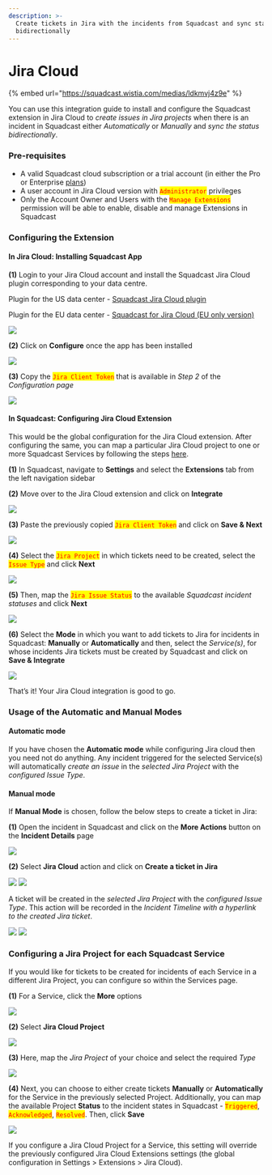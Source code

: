```yaml
---
description: >-
  Create tickets in Jira with the incidents from Squadcast and sync status
  bidirectionally
---
```


# Jira Cloud

{% embed url="https://squadcast.wistia.com/medias/ldkmvj4z9e" %}

You can use this integration guide to install and configure the Squadcast extension in Jira Cloud to _create issues in Jira projects_ when there is an incident in Squadcast either _Automatically_ or _Manually_ and _sync the status bidirectionally_.

### Pre-requisites <a href="#pre-requisites" id="pre-requisites"></a>

* A valid Squadcast cloud subscription or a trial account (in either the Pro or Enterprise [plans](https://squadcast.com/pricing))
* A user account in Jira Cloud version with <mark style="color:red;">`Administrator`</mark> privileges
* Only the Account Owner and Users with the <mark style="color:red;">`Manage Extensions`</mark> permission will be able to enable, disable and manage Extensions in Squadcast

### Configuring the Extension <a href="#configuring-the-extension" id="configuring-the-extension"></a>

#### In Jira Cloud: Installing Squadcast App <a href="#in-jira-cloud-installing-squadcast-app" id="in-jira-cloud-installing-squadcast-app"></a>

**(1)** Login to your Jira Cloud account and install the Squadcast Jira Cloud plugin corresponding to your data centre.

Plugin for the US data center - [Squadcast Jira Cloud plugin](https://marketplace.atlassian.com/apps/1221041/squadcast-for-jira-cloud?hosting=cloud\&tab=overview)

Plugin for the EU data center - [Squadcast for Jira Cloud (EU only version)](https://marketplace.atlassian.com/apps/1227594/squadcast-for-jira-cloud-eu-only-version?tab=overview\&hosting=cloud)

![](../../.gitbook/assets/jira\_cloud\_squadcast\_1.png)

**(2)** Click on **Configure** once the app has been installed

![](../../.gitbook/assets/jira\_cloud\_squadcast\_12.png)

**(3)** Copy the <mark style="color:red;">`Jira Client Token`</mark> that is available in _Step 2_ of the _Configuration page_

![](../../.gitbook/assets/jira\_cloud\_squadcast\_13.png)

#### In Squadcast: Configuring Jira Cloud Extension <a href="#in-squadcast-configuring-jira-cloud-extension" id="in-squadcast-configuring-jira-cloud-extension"></a>

This would be the global configuration for the Jira Cloud extension. After configuring the same, you can map a particular Jira Cloud project to one or more Squadcast Services by following the steps [here](jira-cloud.md).

**(1)** In Squadcast, navigate to **Settings** and select the **Extensions** tab from the left navigation sidebar

**(2)** Move over to the Jira Cloud extension and click on **Integrate**

![](../../.gitbook/assets/jira\_cloud\_squadcast\_2.png)

**(3)** Paste the previously copied <mark style="color:red;">`Jira Client Token`</mark> <mark style="color:red;"></mark><mark style="color:red;"></mark> and click on **Save & Next**

![](../../.gitbook/assets/jira\_cloud\_squadcast\_3.png)

**(4)** Select the <mark style="color:red;">`Jira Project`</mark> in which tickets need to be created, select the <mark style="color:red;">`Issue Type`</mark> and click **Next**

![](<../../.gitbook/assets/jira\_cloud\_squadcast\_4 (1).png>)

**(5)** Then, map the <mark style="color:red;">`Jira Issue Status`</mark> to the available _Squadcast incident statuses_ and click **Next**

![](../../.gitbook/assets/jira\_cloud\_squadcast\_5.png)

**(6)** Select the **Mode** in which you want to add tickets to Jira for incidents in Squadcast: **Manually** or **Automatically** and then, select the _Service(s)_, for whose incidents Jira tickets must be created by Squadcast and click on **Save & Integrate**

![](../../.gitbook/assets/jira\_cloud\_squadcast\_6.png)

That’s it! Your Jira Cloud integration is good to go.

### Usage of the Automatic and Manual Modes <a href="#usage-of-the-automatic-and-manual-modes" id="usage-of-the-automatic-and-manual-modes"></a>

#### Automatic mode <a href="#automatic-mode" id="automatic-mode"></a>

If you have chosen the **Automatic mode** while configuring Jira cloud then you need not do anything. Any incident triggered for the selected Service(s) will automatically _create an issue_ in the _selected Jira Project_ with the _configured Issue Type_.

#### Manual mode <a href="#manual-mode" id="manual-mode"></a>

If **Manual Mode** is chosen, follow the below steps to create a ticket in Jira:

**(1)** Open the incident in Squadcast and click on the **More Actions** button on the **Incident Details** page

![](../../.gitbook/assets/jira\_cloud\_squadcast\_7.png)

**(2)** Select **Jira Cloud** action and click on **Create a ticket in Jira**

![](<../../.gitbook/assets/jira\_cloud\_squadcast\_8 (1).png>) ![](<../../.gitbook/assets/jira\_cloud\_squadcast\_9 (2).png>)

A ticket will be created in the _selected Jira Project_ with the _configured Issue Type_. This action will be recorded in the _Incident Timeline with a hyperlink to the created Jira ticket_.

![](../../.gitbook/assets/jira\_cloud\_squadcast\_10.png) ![](../../.gitbook/assets/jira\_cloud\_squadcast\_11.png)

### Configuring a Jira Project for each Squadcast Service <a href="#configuring-a-jira-project-for-each-squadcast-service" id="configuring-a-jira-project-for-each-squadcast-service"></a>

If you would like for tickets to be created for incidents of each Service in a different Jira Project, you can configure so within the Services page.

**(1)** For a Service, click the **More** options

![](../../.gitbook/assets/jira\_cloud\_squadcast\_14.png)

**(2)** Select **Jira Cloud Project**

![](../../.gitbook/assets/jira\_cloud\_squadcast\_15.png)

**(3)** Here, map the _Jira Project_ of your choice and select the required _Type_

![](../../.gitbook/assets/jira\_cloud\_squadcast\_16.png)

**(4)** Next, you can choose to either create tickets **Manually** or **Automatically** for the Service in the previously selected Project. Additionally, you can map the available Project **Status** to the incident states in Squadcast - <mark style="color:red;">`Triggered`</mark>, <mark style="color:red;">`Acknowledged`</mark>, <mark style="color:red;">`Resolved`</mark>. Then, click **Save**

![](../../.gitbook/assets/jira\_cloud\_squadcast\_17.png)

If you configure a Jira Cloud Project for a Service, this setting will override the previously configured Jira Cloud Extensions settings (the global configuration in Settings > Extensions > Jira Cloud).
